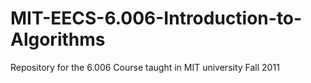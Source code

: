 # MIT-EECS-6.006-Introduction-to-Algorithms
Repository for the 6.006 Course taught in MIT university Fall 2011
